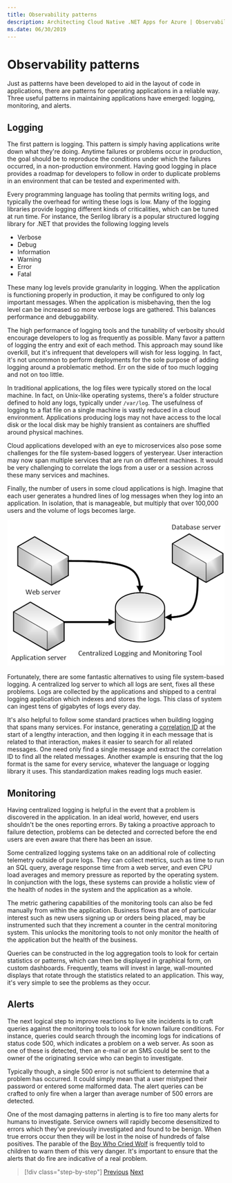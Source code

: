 ```yaml
---
title: Observability patterns
description: Architecting Cloud Native .NET Apps for Azure | Observability patterns
ms.date: 06/30/2019
---
```

# Observability patterns

Just as patterns have been developed to aid in the layout of code in applications, there are patterns for operating applications in a reliable way. Three useful patterns in maintaining applications have emerged: logging, monitoring, and alerts.

## Logging

The first pattern is logging. This pattern is simply having applications write down what they're doing. Anytime failures or problems occur in production, the goal should be to reproduce the conditions under which the failures occurred, in a non-production environment. Having good logging in place provides a roadmap for developers to follow in order to duplicate problems in an environment that can be tested and experimented with.

Every programming language has tooling that permits writing logs, and typically the overhead for writing these logs is low. Many of the logging libraries provide logging different kinds of criticalities, which can be tuned at run time. For instance, the Serilog library is a popular structured logging library for .NET that provides the following logging levels

* Verbose
* Debug
* Information
* Warning
* Error
* Fatal

These many log levels provide granularity in logging. When the application is functioning properly in production, it may be configured to only log important messages. When the application is misbehaving, then the log level can be increased so more verbose logs are gathered. This balances performance and debuggability.

The high performance of logging tools and the tunability of verbosity should encourage developers to log as frequently as possible. Many favor a pattern of logging the entry and exit of each method. This approach may sound like overkill, but it's infrequent that developers will wish for less logging. In fact, it's not uncommon to perform deployments for the sole purpose of adding logging around a problematic method. Err on the side of too much logging and not on too little.

In traditional applications, the log files were typically stored on the local machine. In fact, on Unix-like operating systems, there's a folder structure defined to hold any logs, typically under `/var/log`. The usefulness of logging to a flat file on a single machine is vastly reduced in a cloud environment. Applications producing logs may not have access to the local disk or the local disk may be highly transient as containers are shuffled around physical machines.

Cloud applications developed with an eye to microservices also pose some challenges for the file system-based loggers of yesteryear. User interaction may now span multiple services that are run on different machines. It would be very challenging to correlate the logs from a user or a session across these many services and machines.

Finally, the number of users in some cloud applications is high. Imagine that each user generates a hundred lines of log messages when they log into an application. In isolation, that is manageable, but multiply that over 100,000 users and the volume of logs becomes large.

![Figure 8-0 Logs from various sources are ingested into a centralized monitoring tool.](media/centralizedLogging.png)

Fortunately, there are some fantastic alternatives to using file system-based logging. A centralized log server to which all logs are sent, fixes all these problems. Logs are collected by the applications and shipped to a central logging application which indexes and stores the logs. This class of system can ingest tens of gigabytes of logs every day.

It's also helpful to follow some standard practices when building logging that spans many services. For instance, generating a [correlation ID](https://blog.rapid7.com/2016/12/23/the-value-of-correlation-ids/) at the start of a lengthy interaction, and then logging it in each message that is related to that interaction, makes it easier to search for all related messages. One need only find a single message and extract the correlation ID to find all the related messages. Another example is ensuring that the log format is the same for every service, whatever the language or logging library it uses. This standardization makes reading logs much easier.

## Monitoring

Having centralized logging is helpful in the event that a problem is discovered in the application. In an ideal world, however, end users shouldn't be the ones reporting errors. By taking a proactive approach to failure detection, problems can be detected and corrected before the end users are even aware that there has been an issue.

Some centralized logging systems take on an additional role of collecting telemetry outside of pure logs. They can collect metrics, such as time to run an SQL query, average response time from a web server, and even CPU load averages and memory pressure as reported by the operating system. In conjunction with the logs, these systems can provide a holistic view of the health of nodes in the system and the application as a whole.

The metric gathering capabilities of the monitoring tools can also be fed manually from within the application. Business flows that are of particular interest such as new users signing up or orders being placed, may be instrumented such that they increment a counter in the central monitoring system. This unlocks the monitoring tools to not only monitor the health of the application but the health of the business.

Queries can be constructed in the log aggregation tools to look for certain statistics or patterns, which can then be displayed in graphical form, on custom dashboards. Frequently, teams will invest in large, wall-mounted displays that rotate through the statistics related to an application. This way, it's very simple to see the problems as they occur.

## Alerts

The next logical step to improve reactions to live site incidents is to craft queries against the monitoring tools to look for known failure conditions. For instance, queries could search through the incoming logs for indications of status code 500, which indicates a problem on a web server. As soon as one of these is detected, then an e-mail or an SMS could be sent to the owner of the originating service who can begin to investigate.

Typically though, a single 500 error is not sufficient to determine that a problem has occurred. It could simply mean that a user mistyped their password or entered some malformed data. The alert queries can be crafted to only fire when a larger than average number of 500 errors are detected.

One of the most damaging patterns in alerting is to fire too many alerts for humans to investigate. Service owners will rapidly become desensitized to errors which they’ve previously investigated and found to be benign. When true errors occur then they will be lost in the noise of hundreds of false positives. The parable of the [Boy Who Cried Wolf](https://en.wikipedia.org/wiki/The_Boy_Who_Cried_Wolf) is frequently told to children to warn them of this very danger. It's important to ensure that the alerts that do fire are indicative of a real problem.

>[!div class="step-by-step"]
>[Previous](index.md)
>[Next](logging.md)
